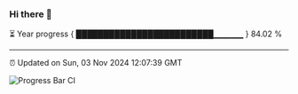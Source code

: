 ### Hi there 👋

⏳ Year progress { █████████████████████████▁▁▁▁▁ } 84.02 %

---

⏰ Updated on Sun, 03 Nov 2024 12:07:39 GMT

![Progress Bar CI](https://github.com/liununu/liununu/workflows/Progress%20Bar%20CI/badge.svg)
